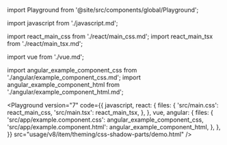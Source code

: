 import Playground from '@site/src/components/global/Playground';

import javascript from './javascript.md';

import react_main_css from './react/main_css.md';
import react_main_tsx from './react/main_tsx.md';

import vue from './vue.md';

import angular_example_component_css from './angular/example_component_css.md';
import angular_example_component_html from './angular/example_component_html.md';

<Playground
  version="7"
  code={{
    javascript,
    react: {
      files: {
        'src/main.css': react_main_css,
        'src/main.tsx': react_main_tsx,
      },
    },
    vue,
    angular: {
      files: {
        'src/app/example.component.css': angular_example_component_css,
        'src/app/example.component.html': angular_example_component_html,
      },
    },
  }}
  src="usage/v8/item/theming/css-shadow-parts/demo.html"
/>
